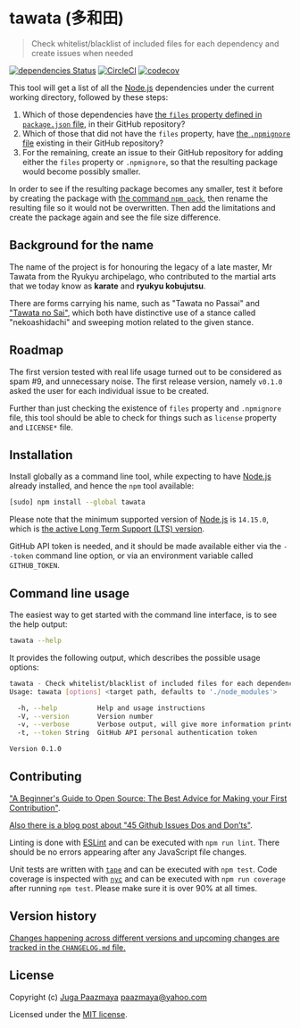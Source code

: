 # tawata (多和田)

> Check whitelist/blacklist of included files for each dependency
> and create issues when needed

[![dependencies Status](https://david-dm.org/paazmaya/tawata/status.svg)](https://david-dm.org/paazmaya/tawata)
[![CircleCI](https://circleci.com/gh/paazmaya/tawata.svg?style=svg)](https://circleci.com/gh/paazmaya/tawata)
[![codecov](https://codecov.io/gh/paazmaya/tawata/branch/master/graph/badge.svg)](https://codecov.io/gh/paazmaya/tawata)

This tool will get a list of all the [Node.js](https://nodejs.org/en/) dependencies under the current working directory, followed by these steps:

1. Which of those dependencies have [the `files` property defined in `package.json` file](https://docs.npmjs.com/files/package.json#files), in their GitHub repository?
1. Which of those that did not have the `files` property, have [the `.npmignore` file](https://docs.npmjs.com/misc/developers#keeping-files-out-of-your-package) existing in their GitHub repository?
1. For the remaining, create an issue to their GitHub repository for adding either the `files` property or `.npmignore`, so that the resulting package would become possibly smaller.

In order to see if the resulting package becomes any smaller, test it before by creating the package with [the command `npm pack`](https://docs.npmjs.com/cli/pack), then rename the resulting file so it would not be overwritten.
Then add the limitations and create the package again and see the file size difference.

## Background for the name

The name of the project is for honouring the legacy of a late master, Mr Tawata from the Ryukyu archipelago, who contributed to the martial arts that we today know as **karate** and **ryukyu kobujutsu**.

There are forms carrying his name, such as "Tawata no Passai" and ["Tawata no Sai"](https://www.youtube.com/watch?v=YAQlFJIj32E), which both have distinctive use of a stance called "nekoashidachi" and sweeping motion related to the given stance.

## Roadmap

The first version tested with real life usage turned out to be considered as spam #9,
and unnecessary noise. The first release version, namely `v0.1.0` asked the user for each individual issue to be created.

Further than just checking the existence of `files` property and `.npmignore` file, this tool should be able to check for things such as `license` property and `LICENSE*` file.

## Installation

Install globally as a command line tool, while expecting to have [Node.js](https://nodejs.org/en/) already installed, and hence the `npm` tool available:

```sh
[sudo] npm install --global tawata
```

Please note that the minimum supported version of [Node.js](https://nodejs.org/en/) is `14.15.0`, which is [the active Long Term Support (LTS) version](https://github.com/nodejs/Release#release-schedule).

GitHub API token is needed, and it should be made available either via the `--token` command line option,
or via an environment variable called `GITHUB_TOKEN`.

## Command line usage

The easiest way to get started with the command line interface, is to see the help output:

```sh
tawata --help
```

It provides the following output, which describes the possible usage options:

```sh
tawata - Check whitelist/blacklist of included files for each dependency and create issues when needed
Usage: tawata [options] <target path, defaults to './node_modules'>

  -h, --help          Help and usage instructions
  -V, --version       Version number
  -v, --verbose       Verbose output, will give more information printed out
  -t, --token String  GitHub API personal authentication token

Version 0.1.0
```

## Contributing

["A Beginner's Guide to Open Source: The Best Advice for Making your First Contribution"](http://www.erikaheidi.com/blog/a-beginners-guide-to-open-source-the-best-advice-for-making-your-first-contribution/).

[Also there is a blog post about "45 Github Issues Dos and Don’ts"](https://davidwalsh.name/45-github-issues-dos-donts).

Linting is done with [ESLint](http://eslint.org) and can be executed with `npm run lint`.
There should be no errors appearing after any JavaScript file changes.

Unit tests are written with [`tape`](https://github.com/substack/tape) and can be executed with `npm test`.
Code coverage is inspected with [`nyc`](https://github.com/istanbuljs/nyc) and
can be executed with `npm run coverage` after running `npm test`.
Please make sure it is over 90% at all times.

## Version history

[Changes happening across different versions and upcoming changes are tracked in the `CHANGELOG.md` file.](CHANGELOG.md)

## License

Copyright (c) [Juga Paazmaya](https://paazmaya.fi) <paazmaya@yahoo.com>

Licensed under the [MIT license](LICENSE).
